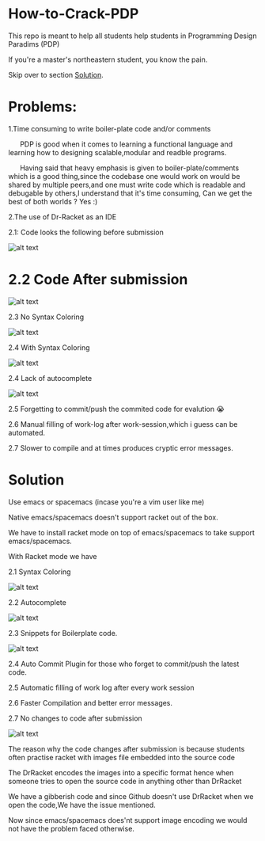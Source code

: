 # How-to-Crack-PDP
This repo is meant to help all students help students in Programming Design Paradims (PDP)

If you're a master's northeastern student, you know the pain.

Skip over to section [Solution](#Solution).

# Problems:

1.Time consuming to write boiler-plate code and/or comments

&nbsp;&nbsp;&nbsp;&nbsp;&nbsp;&nbsp;PDP is good when it comes to learning a functional language and learning how to designing scalable,modular and readble programs.

&nbsp;&nbsp;&nbsp;&nbsp;&nbsp;&nbsp;Having said that heavy emphasis is given to boiler-plate/comments which is a good thing,since the codebase one would work on would be shared by multiple peers,and one must write code which is readable and debugable by others,I understand that it's time consuming, Can we get the best of both worlds ? Yes :) 

2.The use of Dr-Racket as an IDE

2.1: Code looks the following before submission

![alt text][beforeSubmission]

# <a name="After Submission"></a>2.2 Code After submission

![alt text][afterSubmission]

2.3 No Syntax Coloring

![alt text][nosyntaxHighlihting]

2.4 With Syntax Coloring

![alt text][nosyntaxHighlihting]

2.4 Lack of autocomplete

![alt text][nosyntaxHighlihting]

2.5 Forgetting to commit/push the commited code for evalution :sob:

2.6 Manual filling of work-log after work-session,which i guess can be automated.

2.7 Slower to compile and at times produces cryptic error messages.

# <a name="Solution"></a>Solution

Use emacs or spacemacs (incase you're a vim user like me)

Native emacs/spacemacs doesn't support racket out of the box.

We have to install racket mode on top of emacs/spacemacs to take support emacs/spacemacs.

With Racket mode we have 

2.1 Syntax Coloring

![alt text][withsyntaxHighlihting]

2.2 Autocomplete

![alt text][autoComplete]

2.3 Snippets for Boilerplate code.

![alt text](https://github.com/aravind-kumar/How-to-Crack-PDP/blob/master/images/AutoComplte%20Snippet%20Demo.gif)

2.4 Auto Commit Plugin for those who forget to commit/push the latest code.

2.5 Automatic filling of work log after every work session

2.6 Faster Compilation and better error messages.

2.7 No changes to code after submission 

![alt text][afterSubmission]

The reason why the code changes after submission is because students often practise racket with images file embedded into the source code

The DrRacket encodes the images into a specific format hence when someone tries to open the source code in anything other than DrRacket

We have a gibberish code and since Github doesn't use DrRacket when we open the code,We have the issue mentioned.

Now since emacs/spacemacs does'nt support image encoding we would not have the problem faced otherwise.

[beforeSubmission]: https://github.com/aravind-kumar/How-to-Crack-PDP/blob/master/images/no%20syntax%20coloring.png

[afterSubmission]:  https://github.com/aravind-kumar/How-to-Crack-PDP/blob/master/images/after%20submission.png

[autoComplete]: https://github.com/aravind-kumar/How-to-Crack-PDP/blob/master/images/Autocomplete_new.png

[nosyntaxHighlihting]: https://github.com/aravind-kumar/How-to-Crack-PDP/blob/master/images/no%20syntax%20coloring.png
 
[withsyntaxHighlihting]: https://github.com/aravind-kumar/How-to-Crack-PDP/blob/master/images/syntax%20coloring.png
 
